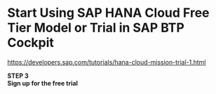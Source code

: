 # Start Using SAP HANA Cloud Free Tier Model or Trial in SAP BTP Cockpit  
https://developers.sap.com/tutorials/hana-cloud-mission-trial-1.html  

**STEP 3**  
**Sign up for the free trial**  
